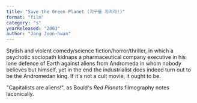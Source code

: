 ```yaml
---
title: "Save the Green Planet (지구를 지켜라!)"
format: "film"
category: "s"
yearReleased: "2003"
author: "Jang Joon-hwan"
---
```

Stylish and violent comedy/science fiction/horror/thriller, in which a psychotic  sociopath kidnaps a pharmaceutical company executive in his lone defence of  Earth against aliens from Andromeda in whom nobody believes but himself, yet in  the end the industrialist does indeed turn out to be the Andromedan king. If  it's not a cult movie, it ought to be.

"Capitalists are aliens!", as Bould's _Red Planets_ filmography notes laconically.
  
